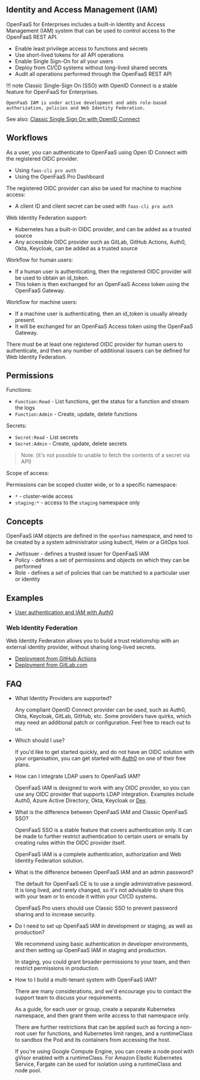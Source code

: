 ## Identity and Access Management (IAM)

OpenFaaS for Enterprises includes a built-in Identity and Access Management (IAM) system that can be used to control access to the OpenFaaS REST API.

* Enable least privilege access to functions and secrets
* Use short-lived tokens for all API operations
* Enable Single Sign-On for all your users
* Deploy from CI/CD systems without long-lived shared secrets
* Audit all operations performed through the OpenFaaS REST API

!!! note
    Classic Single-Sign On (SSO) with OpenID Connect is a stable feature for OpenFaaS for Enterprises.
    
    OpenFaaS IAM is under active development and adds role-based authorization, policies and Web Identity Federation.

See also: [Classic Single Sign On with OpenID Connect](/openfaas-pro/sso)

## Workflows

As a user, you can authenticate to OpenFaaS using Open ID Connect with the registered OIDC provider.

* Using `faas-cli pro auth`
* Using the OpenFaaS Pro Dashboard

The registered OIDC provider can also be used for machine to machine access:

* A client ID and client secret can be used with `faas-cli pro auth`

Web Identity Federation support:

* Kubernetes has a built-in OIDC provider, and can be added as a trusted source
* Any accessible OIDC provider such as GitLab, GitHub Actions, Auth0, Okta, Keycloak, can be added as a trusted source

Workflow for human users:

* If a human user is authenticating, then the registered OIDC provider will be used to obtain an id_token.
* This token is then exchanged for an OpenFaaS Access token using the OpenFaaS Gateway.

Workflow for machine users:

* If a machine user is authenticating, then an id_token is usually already present.
* It will be exchanged for an OpenFaaS Access token using the OpenFaaS Gateway.

There must be at least one registered OIDC provider for human users to authenticate, and then any number of additional issuers can be defined for Web Identity Federation.

## Permissions

Functions:

* `Function:Read` - List functions, get the status for a function and stream the logs
* `Function:Admin` - Create, update, delete functions

Secrets:

* `Secret:Read` - List secrets
* `Secret:Admin` - Create, update, delete secrets

> Note: (it's not possible to unable to fetch the contents of a secret via API)

Scope of access:

Permissions can be scoped cluster wide, or to a specific namespace:

* `*` - cluster-wide access
* `staging:*` - access to the `staging` namespace only

## Concepts

OpenFaaS IAM objects are defined in the `openfaas` namespace, and need to be created by a system administrator using kubectl, Helm or a GitOps tool.

* JwtIssuer - defines a trusted issuer for OpenFaaS IAM
* Policy - defines a set of permissions and objects on which they can be performed
* Role - defines a set of policies that can be matched to a particular user or identity

## Examples

* [User authentication and IAM with Auth0](/openfaas-pro/iam/example-auth0)

### Web Identity Federation

Web Identity Federation allows you to build a trust relationship with an external identity provider, without sharing long-lived secrets.

* [Deployment from GitHub Actions](/openfaas-pro/iam/github-federation)
* [Deployment from GitLab.com](/openfaas-pro/iam/gitlab-federation)

## FAQ

* What Identity Providers are supported?
  
    Any compliant OpenID Connect provider can be used, such as Auth0, Okta, Keycloak, GitLab, GitHub, etc. Some providers have quirks, which may need an additional patch or configuration. Feel free to reach out to us.

* Which should I use?

    If you'd like to get started quickly, and do not have an OIDC solution with your organisation, you can get started with [Auth0](https://auth0.com/) on one of their free plans.

* How can I integrate LDAP users to OpenFaaS IAM?

    OpenFaaS IAM is designed to work with any OIDC provider, so you can use any OIDC provider that supports LDAP integration. Examples include Auth0, Azure Active Directory, Okta, Keycloak or [Dex](https://github.com/dexidp/dex).

* What is the difference between OpenFaaS IAM and Classic OpenFaaS SSO?

    OpenFaaS SSO is a stable feature that covers authentication only. It can be made to further restrict authentication to certain users or emails by creating rules within the OIDC provider itself.

    OpenFaaS IAM is a complete authentication, authorization and Web Identity Federation solution.

* What is the difference between OpenFaaS IAM and an admin password?

    The default for OpenFaaS CE is to use a single administrative password. It is long lived, and rarely changed, so it's not advisable to share this with your team or to encode it within your CI/CD systems.

    OpenFaaS Pro users should use Classic SSO to prevent password sharing and to increase security.

* Do I need to set up OpenFaaS IAM in development or staging, as well as production?

    We recommend using basic authentication in developer environments, and then setting up OpenFaaS IAM in staging and production.

    In staging, you could grant broader permissions to your team, and then restrict permissions in production.

* How to I build a multi-tenant system with OpenFaaS IAM?

    There are many considerations, and we'd encourage you to contact the support team to discuss your requirements.

    As a guide, for each user or group, create a separate Kubernetes namespace, and then grant them write access to that namespace only.

    There are further restrictions that can be applied such as forcing a non-root user for functions, and Kubernetes limit ranges, and a runtimeClass to sandbox the Pod and its containers from accessing the host.

    If you're using Google Compute Engine, you can create a node pool with gVisor enabled with a runtimeClass. For Amazon Elastic Kubernetes Service, Fargate can be used for isolation using a runtimeClass and node pool.
